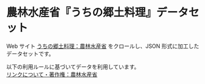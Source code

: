 農林水産省『うちの郷土料理』データセット
===

Web サイト [うちの郷土料理：農林水産省](https://www.maff.go.jp/j/keikaku/syokubunka/k_ryouri/index.html) をクロールし、JSON 形式に加工したデータセットです。

以下の利用ルールに基づいてデータを利用しています。  
[リンクについて・著作権：農林水産省](https://www.maff.go.jp/j/use/link.html)
